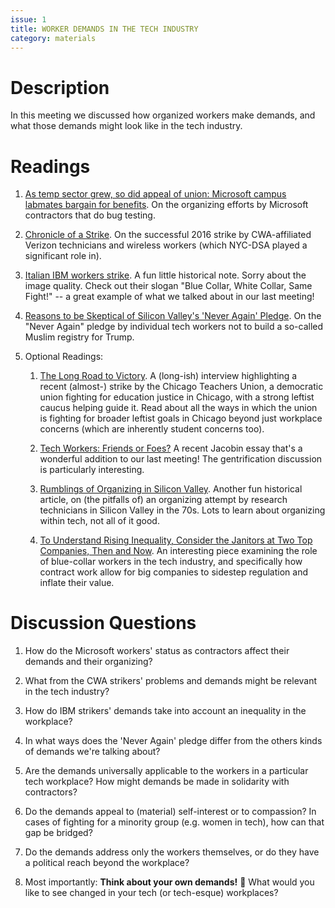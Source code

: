 ```yaml
---
issue: 1
title: WORKER DEMANDS IN THE TECH INDUSTRY
category: materials
---
```


# Description
In this meeting we discussed how organized workers make demands, and what those demands might look like in the tech industry.

# Readings

1. [As temp sector grew, so did appeal of union: Microsoft campus labmates bargain for benefits](https://www.bostonglobe.com/business/2015/01/13/union-for-temporary-workers-speaks-demands-growing-sector/iXlaeB763s0E1gwLZimZ1M/story.html). On the organizing efforts by Microsoft contractors that do bug testing.

2. [Chronicle of a Strike](https://www.jacobinmag.com/2016/05/verizon-strike-fios-cwa-union-replacements/). On the successful 2016 strike by CWA-affiliated Verizon technicians and wireless workers (which NYC-DSA played a significant role in).

3. [Italian IBM workers strike](https://drive.google.com/file/d/0BwGaHQ-JvwEMOV9uSDlKVWRNZE0/view?usp=sharing). A fun little historical note. Sorry about the image quality. Check out their slogan "Blue Collar, White Collar, Same Fight!" -- a great example of what we talked about in our last meeting!

4. [Reasons to be Skeptical of Silicon Valley's 'Never Again' Pledge](https://theoutline.com/post/591/reasons-to-be-skeptical-of-silicon-valley-s-latest-pledge). On the "Never Again" pledge by individual tech workers not to build a so-called Muslim registry for Trump.

5. Optional Readings:
    1. [The Long Road to Victory](https://www.jacobinmag.com/2016/10/chicago-teachers-union-cps-rahm-emanuel-rauner-schools-strike/). A (long-ish) interview highlighting a recent (almost-) strike by the Chicago Teachers Union, a democratic union fighting for education justice in Chicago, with a strong leftist caucus helping guide it. Read about all the ways in which the union is fighting for broader leftist goals in Chicago beyond just workplace concerns (which are inherently student concerns too).
    
    2. [Tech Workers: Friends or Foes?](https://jacobinmag.com/2017/08/silicon-valley-gentrification-tech-sharing-economy) A recent Jacobin essay that's a wonderful addition to our last meeting! The gentrification discussion is particularly interesting.
    
    3. [Rumblings of Organizing in Silicon Valley](https://drive.google.com/file/d/0BwGaHQ-JvwEMNGVDQXNpU210a1k/view?hl=en). Another fun historical article, on (the pitfalls of) an organizing attempt by research technicians in Silicon Valley in the 70s. Lots to learn about organizing within tech, not all of it good.
    
    4. [To Understand Rising Inequality, Consider the Janitors at Two Top Companies, Then and Now](https://www.nytimes.com/2017/09/03/upshot/to-understand-rising-inequality-consider-the-janitors-at-two-top-companies-then-and-now.html). An interesting piece examining the role of blue-collar workers in the tech industry, and specifically how contract work allow for big companies to sidestep regulation and inflate their value.

# Discussion Questions

1. How do the Microsoft workers' status as contractors affect their demands and their organizing?

2. What from the CWA strikers' problems and demands might be relevant in the tech industry?

3. How do IBM strikers' demands take into account an inequality in the workplace?

4. In what ways does the 'Never Again' pledge differ from the others kinds of demands we're talking about?

5. Are the demands universally applicable to the workers in a particular tech workplace? How might demands be made in solidarity with contractors?

6. Do the demands appeal to (material) self-interest or to compassion? In cases of fighting for a minority group (e.g. women in tech), how can that gap be bridged?

7. Do the demands address only the workers themselves, or do they have a political reach beyond the workplace?

8. Most importantly: **Think about your own demands!** 🤔 What would you like to see changed in your tech (or tech-esque) workplaces? 


    

